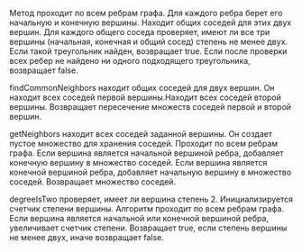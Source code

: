 Метод проходит по всем ребрам графа. Для каждого ребра берет его начальную и конечную вершины. Находит общих соседей для этих двух вершин. Для каждого общего соседа проверяет, имеют ли все три вершины (начальная, конечная и общий сосед) степень не менее двух. Если такой треугольник найден, возвращает true. Если после проверки всех ребер не найдено ни одного подходящего треугольника, возвращает false.

findCommonNeighbors находит общих соседей для двух вершин. Он находит всех соседей первой вершины.Находит всех соседей второй вершины. Возвращает пересечение множеств соседей первой и второй вершин.

getNeighbors находит всех соседей заданной вершины. Он создает пустое множество для хранения соседей. Проходит по всем ребрам графа. Если вершина является начальной вершиной ребра, добавляет конечную вершину в множество соседей. Если вершина является конечной вершиной ребра, добавляет начальную вершину в множество соседей. Возвращает множество соседей.

degreeIsTwo проверяет, имеет ли вершина степень 2. Инициализируется счетчик степени вершины.
Алгоритм проходит по всем ребрам графа. Если вершина является начальной или конечной вершиной ребра, увеличивает счетчик степени. Возвращает true, если степень вершины не менее двух, иначе возвращает false.
